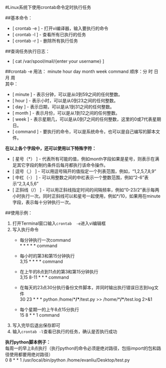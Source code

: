 #Linux系统下使用crontab命令定时执行任务

##基本命令：
* [ crontab -e ]  - 打开vi编译器，输入要执行的命令  
* [ crontab -l ]  - 查看所有已执行的任务  
* [ crontab -r ]  - 删除所有执行任务  

##查询任务执行日志：
* [ cat /var/spool/mail/{enter your username} ] 

##crontab -e 用法：
minute   hour   day   month   week   command     顺序：分 时 日 月 周  
其中：  
* [ minute ]      - 表示分钟，可以是从0到59之间的任何整数。  
* [ hour ]        - 表示小时，可以是从0到23之间的任何整数。  
* [ day ]         - 表示日期，可以是从1到31之间的任何整数。  
* [ month ]       - 表示月份，可以是从1到12之间的任何整数。  
* [ week ]        - 表示星期几，可以是从0到7之间的任何整数，这里的0或7代表星期日。  
* [ command ]     - 要执行的命令，可以是系统命令，也可以是自己编写的脚本文件。

**在以上各个字段中，还可以使用以下特殊字符：**  
* [ 星号（\*） ]     - 代表所有可能的值，例如month字段如果是星号，则表示在满足其它字段的制约条件后每月都执行该命令操作。  
* [ 逗号（,） ]      - 可以用逗号隔开的值指定一个列表范围，例如，“1,2,5,7,8,9”  
* [ 中杠（-） ]      - 可以用整数之间的中杠表示一个整数范围，例如“2-6”表示“2,3,4,5,6”  
* [ 正斜线（/） ]    - 可以用正斜线指定时间的间隔频率，例如“0-23/2”表示每两小时执行一次。同时正斜线可以和星号一起使用，例如*/10，如果用在minute字段，表示每十分钟执行一次。  

##使用示例：
1. 打开Terminal窗口输入`crontab  -e`进入vi编辑框  
2. 写入执行命令  
    * 每分钟执行一次command  
    \* * * * * command  
    
    * 每小时的第3和第15分钟执行  
    3,15 * * * * command  

    * 在上午的8点到11点的第3和第15分钟执行  
    3,15 8-11 * * * command  

    * 在每天的23点30分执行备份文件脚本，并同时输出执行错误日志到log文件    
    30 23 * * * python /home/\***/\***/test.py >> /home/\***/\***/test.log 2>&1  
    
    * 每个星期一的上午8点15分执行  
    15 8 * * 1 command  
3. 写入完毕后退出保存即可
4. 输入`crontab -l`查看已执行的任务，确认是否执行成功

**执行python脚本例子：**  
每周一的早上8点执行（执行python的命令必须是绝对路径，包括import的包和路径使用都要用绝对路径）  
0 8 * * 1 /usr/local/bin/python /home/evanliu/Desktop/test.py  
